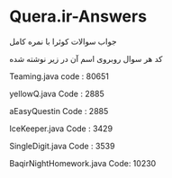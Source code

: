 # Quera.ir-Answers
جواب سوالات کوئرا با نمره کامل

کد هر سوال روبروی اسم آن در زیر نوشته شده

Teaming.java code : 80651 

yellowQ.java Code : 2885

aEasyQuestin Code : 2885

IceKeeper.java Code : 3429

SingleDigit.java Code : 3539

BaqirNightHomework.java Code: 10230


